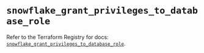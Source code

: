 # `snowflake_grant_privileges_to_database_role`

Refer to the Terraform Registry for docs: [`snowflake_grant_privileges_to_database_role`](https://registry.terraform.io/providers/snowflake-labs/snowflake/1.0.3/docs/resources/grant_privileges_to_database_role).
